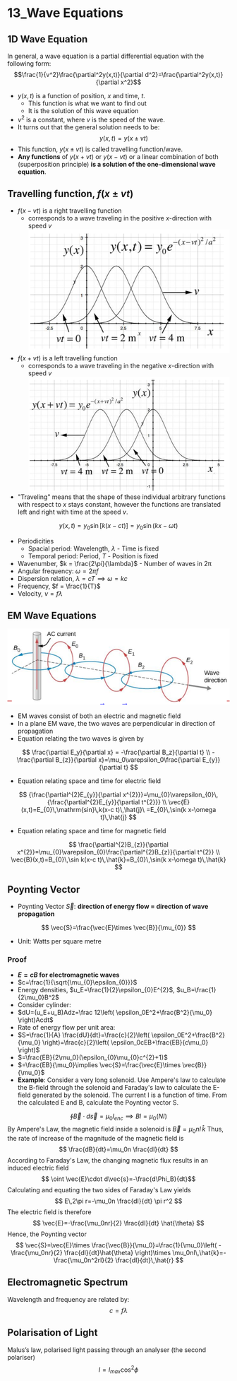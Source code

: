 # 13_Wave Equations

## 1D Wave Equation

In general, a wave equation is a partial differential equation with the following form:
$$\frac{1}{v^2}\frac{\partial^2y(x,t)}{\partial d^2}=\frac{\partial^2y(x,t)}{\partial x^2}$$

- $y(x, t)$ is a function of position, $x$ and time, $t$.
    - This function is what we want to find out
    - It is the solution of this wave equation
- $v^2$ is a constant, where $v$ is the speed of the wave.
- It turns out that the general solution needs to be:
$$y(x,t)=y(x\pm vt)$$
- This function, $y(x\pm vt)$ is called travelling function/wave.
- **Any functions** of $y (x + vt)$ or $y(x - vt)$ or a linear combination of both (superposition principle) **is a solution of the one-dimensional wave equation**.

## Travelling function, $f(x\pm vt)$

- $f(x-vt)$ is a right travelling function
    - corresponds to a wave traveling in the positive $x$-direction with speed $v$
     ![image](../ref/TW_travellingWaveR.png)
- $f(x+vt)$ is a left travelling function
    - corresponds to a wave traveling in the negative $x$-direction with speed $v$
     ![image](../ref/TW_travellingWaveL.png)
- "Traveling" means that the shape of these individual arbitrary functions with respect to $x$ stays constant, however the functions are translated left and right with time at the speed $v$.

$$
y(x,t)=y_{0}\sin[k(x-ct)]=y_{0}\sin(k x-\omega t)
$$

- Periodicities
    - Spacial period: Wavelength, $\lambda$ - Time is fixed
    - Temporal period: Period, $T$ - Position is fixed
- Wavenumber, $k = \frac{2\pi}{\lambda}$ - Number of waves in 2π
- Angular frequency: $\omega = 2\pi f$
- Dispersion relation, $\lambda = cT \implies \omega = kc$
- Frequency, $f = \frac{1}{T}$
- Velocity, $v = f\lambda$

## EM Wave Equations

![image](../ref/TW_fieldChaining.png)

- EM waves consist of both an electric and magnetic field
- In a plane EM wave, the two waves are perpendicular in direction of propagation
- Equation relating the two waves is given by

$$
\frac{\partial E_y}{\partial x} = -\frac{\partial B_z}{\partial t} \\
-\frac{\partial B_{z}}{\partial x}=\mu_0\varepsilon_0\frac{\partial E_{y}}{\partial t}
$$

- Equation relating space and time for electric field

$$
{\frac{\partial^{2}E_{y}}{\partial x^{2}}}=\mu_{0}\varepsilon_{0}\,{\frac{\partial^{2}E_{y}}{\partial t^{2}}} \\
\vec{E}(x,t)=E_{0}\,\mathrm{sin}\,k(x-c t)\,\hat{j}\ =E_{0}\,\sin(k x-\omega t)\,\hat{j}
$$

- Equation relating space and time for magnetic field

$$
\frac{\partial^{2}B_{z}}{\partial x^{2}}=\mu_{0}\varepsilon_{0}\frac{\partial^{2}B_{z}}{\partial t^{2}} \\
\vec{B}(x,t)=B_{0}\,\sin k(x-c t)\,\hat{k}=B_{0}\,\sin(k x-\omega t)\,\hat{k}
$$

## Poynting Vector

- Poynting Vector $\vec{S}$: **direction of energy flow = direction of wave propagation**

$$
\vec{S}=\frac{\vec{E}\times \vec{B}}{\mu_{0}}
$$

- Unit: Watts per square metre

### Proof

- **$E=cB$ for electromagnetic waves**
- $c=\frac{1}{\sqrt{\mu_{0}\epsilon_{0}}}$
- Energy densities, $u_E=\frac{1}{2}\epsilon_{0}E^{2}$, $u_B=\frac{1}{2\mu_0}B^2$
- Consider cylinder:
- $dU=(u_E+u_B)Adz=\frac 12\left( \epsilon_0E^2+\frac{B^2}{\mu_0} \right)Acdt$
- Rate of energy flow per unit area:
- $S=\frac{1}{A} \frac{dU}{dt}=\frac{c}{2}\left( \epsilon_0E^2+\frac{B^2}{\mu_0} \right)=\frac{c}{2}\left( \epsilon_0cEB+\frac{EB}{c\mu_0} \right)$
- $=\frac{EB}{2\mu_0}(\epsilon_{0}\mu_{0}c^{2}+1)$
- $=\frac{EB}{\mu_0}\implies \vec{S}=\frac{\vec{E}\times \vec{B}}{\mu_0}$
- **Example**:
Consider a very long solenoid. Use Ampere's law to calculate the B-field through the solenoid and Faraday's law to calculate the E-field generated by the solenoid. The current I is a function of time. From the calculated E and B, calculate the Poynting vector S.

$$
\oint \vec{B}\cdot d\vec{s}=\mu_0I_{enc}\implies Bl=\mu_0(NI)
$$
By Ampere's Law, the magnetic field inside a solenoid is $\vec{B}=\mu_0nI\,\hat{k}$
Thus, the rate of increase of the magnitude of the magnetic field is
$$
\frac{dB}{dt}=\mu_0n \frac{dI}{dt}
$$
According to Faraday's Law, the changing magnetic flux results in an induced electric field
$$ \oint \vec{E}\cdot d\vec{s}=-\frac{d\Phi_B}{dt}$$
Calculating and equating the two sides of Faraday's Law yields
$$
E\,2\pi r=-\mu_0n \frac{dI}{dt} \pi r^2
$$
The electric field is therefore
$$
\vec{E}=-\frac{\mu_0nr}{2} \frac{dI}{dt} \hat{\theta}
$$
Hence, the Poynting vector
$$
\vec{S}=\vec{E}\times \frac{\vec{B}}{\mu_0}=\frac{1}{\mu_0}\left( -\frac{\mu_0nr}{2} \frac{dI}{dt}\hat{\theta} \right)\times \mu_0nI\,\hat{k}=-\frac{\mu_0n^2rI}{2} \frac{dI}{dt}\,\hat{r}
$$

## Electromagnetic Spectrum

Wavelength and frequency are related by:
$$ c=f\lambda $$

## Polarisation of Light

Malus’s law, polarised light passing through an analyser (the second polariser)
$$ I=I_{max}\cos^2\phi $$
